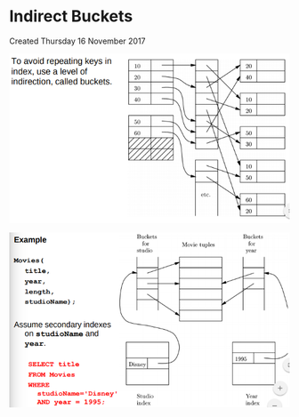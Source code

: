 # Indirect Buckets
Created Thursday 16 November 2017

![](./Indirect_Buckets/pasted_image.png)

![](./Indirect_Buckets/pasted_image001.png)


